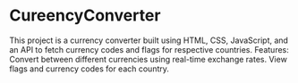 # CureencyConverter
This project is a currency converter built using HTML, CSS, JavaScript, and an API to fetch currency codes and flags for respective countries. 
Features: 
Convert between different currencies using real-time exchange rates.
View flags and currency codes for each country.
